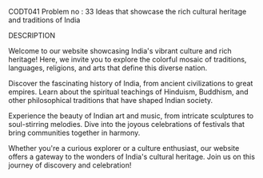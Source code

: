 CODT041
Problem no : 33
Ideas that showcase the rich cultural heritage and traditions of India

DESCRIPTION

Welcome to our website showcasing India's vibrant culture and rich heritage! Here, we invite you to explore the colorful mosaic of traditions, languages, religions, and arts that define this diverse nation.

Discover the fascinating history of India, from ancient civilizations to great empires. Learn about the spiritual teachings of Hinduism, Buddhism, and other philosophical traditions that have shaped Indian society.

Experience the beauty of Indian art and music, from intricate sculptures to soul-stirring melodies. Dive into the joyous celebrations of festivals that bring communities together in harmony.

Whether you're a curious explorer or a culture enthusiast, our website offers a gateway to the wonders of India's cultural heritage. Join us on this journey of discovery and celebration!







